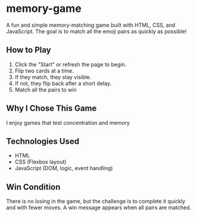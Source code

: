 # memory-game
A fun and simple memory-matching game built with HTML, CSS, and JavaScript. The goal is to match all the emoji pairs as quickly as possible!
##  How to Play
1. Click the "Start" or refresh the page to begin.
2. Flip two cards at a time.
3. If they match, they stay visible.
4. If not, they flip back after a short delay.
5. Match all the pairs to win
 ##  Why I Chose This Game
I enjoy games that test concentration and memory
##  Technologies Used
- HTML
- CSS (Flexbox layout)
- JavaScript (DOM, logic, event handling)
 ## Win Condition
There is no losing in the game, but the challenge is to complete it quickly and with fewer moves. A win message appears when all pairs are matched.

